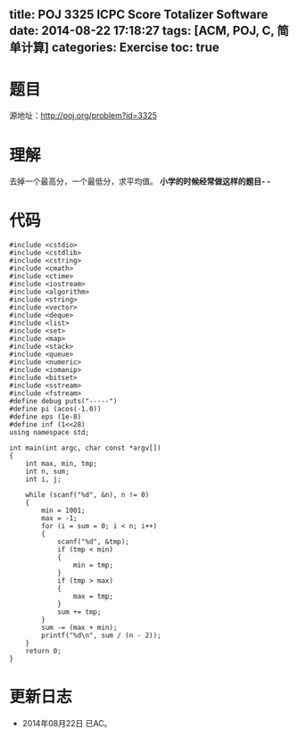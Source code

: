 title: POJ 3325 ICPC Score Totalizer Software
date: 2014-08-22 17:18:27
tags: [ACM, POJ, C, 简单计算]
categories: Exercise
toc: true
---
# 题目
源地址：http://poj.org/problem?id=3325

# 理解
去掉一个最高分，一个最低分，求平均值。
**小学的时候经常做这样的题目- -**

<!-- more -->

# 代码
```
#include <cstdio>
#include <cstdlib>
#include <cstring>
#include <cmath>
#include <ctime>
#include <iostream>
#include <algorithm>
#include <string>
#include <vector>
#include <deque>
#include <list>
#include <set>
#include <map>
#include <stack>
#include <queue>
#include <numeric>
#include <iomanip>
#include <bitset>
#include <sstream>
#include <fstream>
#define debug puts("-----")
#define pi (acos(-1.0))
#define eps (1e-8)
#define inf (1<<28)
using namespace std;

int main(int argc, char const *argv[])
{
    int max, min, tmp;
    int n, sum;
    int i, j;

    while (scanf("%d", &n), n != 0)
    {
        min = 1001;
        max = -1;
        for (i = sum = 0; i < n; i++)
        {
            scanf("%d", &tmp);
            if (tmp < min)
            {
                min = tmp;
            }
            if (tmp > max)
            {
                max = tmp;
            }
            sum += tmp;
        }
        sum -= (max + min);
        printf("%d\n", sum / (n - 2));
    }
    return 0;
}
```

# 更新日志
- 2014年08月22日 已AC。